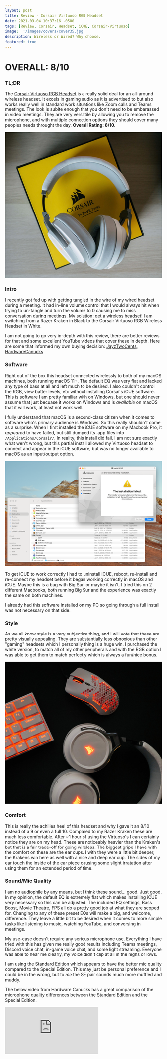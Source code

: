 ```yaml
---
layout: post
title: Review - Corsair Virtuoso RGB Headset
date: 2021-03-04 10:37:16 -0500
tags: [Review, Corsair, Headset, iCUE, Corsair-Virtuoso]
image:  '/images/covers/cover35.jpg'
description: Wireless or Wired? Why choose. 
featured: true
---
```


# OVERALL: 8/10

### TL;DR
The [Corsair Virtuoso RGB Headset](https://www.corsair.com/us/en/Categories/Products/Gaming-Headsets/Wireless-Headsets/VIRTUOSO-RGB-WIRELESS-High-Fidelity-Gaming-Headset/p/CA-9011186-NA) is a really solid deal for an all-around wireless headset. It excels in gaming audio as it is advertised to but also works really well in standard work situations like Zoom calls and Teams meetings. The look is sublte enough that you don't need to be embarassed in video meetings. They are very versatile by allowing you to remove the microphone, and with multiple connection options they should cover many peoples needs throught the day. **Overall Rating: 8/10.**

 <div class="gallery-box">
    <div class="gallery">
      <img src="/images/covers/cover36.jpg">
    </div>
  </div> 

### Intro

I recently got fed up with getting tangled in the wire of my wired headset during a meeting. It had in-line volume control that I would always hit when trying to un-tangle and turn the volume to 0 causing me to miss conversation during meetings. My solution: get a wireless headset! I am switching from a Razer Kraken in Black to the Corsair Virtuoso RGB Wireless Headset in White. 

I am not going to go very in-depth with this review, there are better reviews for that and some excellent YouTube videos that cover these in depth. Here are some that informed my own buying decision: [JayzTwoCents](https://www.youtube.com/watch?v=zDPU1XmgQpk), [HardwareCanucks](https://www.youtube.com/watch?v=hXw_kI1tKvs&feature=emb_title)

### Software

Right out of the box this headset connected wirelessly to both of my macOS machines, both running macOS 11+. The default EQ was very flat and lacked any type of bass at all and left much to be desired. I also couldn't control the RGB, view batter levels, etc without installing Corsai's iCUE software. This is software I am pretty familiar with on Windows, but one should never assume that just becuase it works on Windows and is _available_ on macOS that it will work, at least not work well.

I fully understand that macOS is a second-class citizen when it comes to software who's primary audience is Windows. So this really shouldn't come as a surprise. When I first installed the iCUE software on my Macbook Pro, it _appeared_ to have failed, but still dumped its .app files into `/Applications/Corsair/`. In reality, this install did fail. I am not sure exactly what wen't wrong, but this partial install allowed my Virtuoso headset to connect and appear in the iCUE software, but was no longer available to macOS as an input/output option. 

![iCUE Install Error](/images/screenshots/corsair_error.png)

To get iCUE to work correctly I had to uninstall iCUE, reboot, re-install and re-connect my headset before it began working correctly in macOS and iCUE. Maybe this is a bug with Big Sur, or maybe it isn't. I tried this on 2 different Macbooks, both running Big Sur and the experience was exactly the same on both machines. 

I already had this software installed on my PC so going through a full install was not necessary on that side. 


### Style

As we all know style is a very subjective thing, and I will vote that these are pretty visually appealing. They are substantially less obnoxious than other "gaming" headsets which I personally thing is a huge win. I purchased the white version, to match all of my other peripherals and with the RGB option I was able to get them to match perfectly which is always a fun/nice bonus. 

![All matching peripherals](/images/covers/cover35.jpg)


### Comfort

This is really the achilles heel of this headset and why I gave it an 8/10 instead of a 9 or even a full 10. Compared to my Razer Kraken these are much less comfortable. After ~1 hour of using the Virtuoso's I can certainly notice they are on my head. These are noticeably heavier than the Kraken's but that is a fair trade-off for going wireless. The biggest gripe I have with the comfort on these are the ear cups. I with they were a little bit deeper, the Krakens win here as well with a nice and deep ear cup. The sides of my ear touch the inside of the ear piece causing some slight irratation after using them for an extended period of time. 

### Sound/Mic Quality

I am no audiophile by any means, but I think these sound... good. Just good. In my opinion, the default EQ is extremely flat which makes installing iCUE very necessary so this can be adjusted. The included EQ settings, Bass Boost, Movie Theatre, FPS all do a pretty good job at what they are scoped for. Changing to any of these preset EQs will make a big, and welcome, difference. They leave a little bit to be desired when it comes to more simple tasks like listening to music, watching YouTube, and conversing in meetings. 

My use-case doesn't require any serious microphone use. Everything I have tried with this has given me really good results including Teams meetings, Discord voice chat, in-game voice chat, and some light streaming. Everyone was able to hear me clearly, my voice didn't clip at all in the highs or lows. 

I am using the Standard Edition which appears to have the better mic quality compared to the Special Edition. This may just be personal preference and I could be in the wrong, but to _me_ the SE pair sounds much more muffled and muddy. 

The below video from Hardware Canucks has a great comparison of the microphone quality differences between the Standard Edition and the Special Edition. 

<p><iframe src="https://www.youtube.com/embed/hXw_kI1tKvs" frameborder="0" allowfullscreen></iframe></p>
